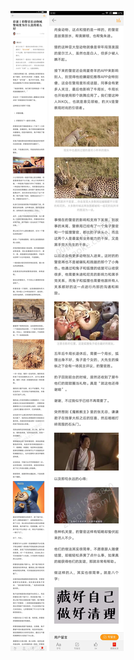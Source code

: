 ![](../../images/2017年01月/GX0108-彩蛋丨豹警官在动物城警局里为什么混得那么好.jpg)
![](../../images/2017年01月/GX0108-彩蛋丨豹警官在动物城警局里为什么混得那么好2.jpg)

